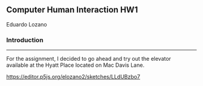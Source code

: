 ## Computer Human Interaction HW1  
Eduardo Lozano

### Introduction
---
For the assignment, I decided to go ahead and try out the elevator  
available at the Hyatt Place located on Mac Davis Lane.

















https://editor.p5js.org/elozano2/sketches/LLdUBzbo7
